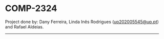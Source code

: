 # COMP-2324

Project done by: Dany Ferreira, Linda Inês Rodrigues (up202005545@up.pt) and Rafael Aldeias.

---
